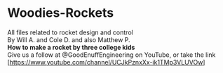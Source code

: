 # Woodies-Rockets
All files related to rocket design and control\
By Will A. and Cole D. and also Matthew P.\
**How to make a rocket by three college kids** \
Give us a follow at @GoodEnuffEngineering on YouTube, or take the link [https://www.youtube.com/channel/UCJkPznxXx-ik1TMp3VLUVOw]


